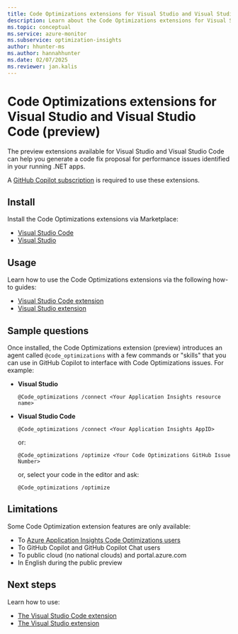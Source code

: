 ```yaml
---
title: Code Optimizations extensions for Visual Studio and Visual Studio Code (preview)
description: Learn about the Code Optimizations extensions for Visual Studio and Visual Studio Code.
ms.topic: conceptual
ms.service: azure-monitor
ms.subservice: optimization-insights
author: hhunter-ms
ms.author: hannahhunter
ms.date: 02/07/2025
ms.reviewer: jan.kalis
---
```


# Code Optimizations extensions for Visual Studio and Visual Studio Code (preview)

The preview extensions available for Visual Studio and Visual Studio Code can help you generate a code fix proposal for performance issues identified in your running .NET apps. 

A [GitHub Copilot subscription](https://docs.github.com/en/copilot/about-github-copilot/subscription-plans-for-github-copilot) is required to use these extensions.

## Install

Install the Code Optimizations extensions via Marketplace:

* [Visual Studio Code](https://aka.ms/CodeOptimizations/VSCode/Marketplace)
* [Visual Studio](https://aka.ms/CodeOptimizations/VS/Marketplace)

## Usage

Learn how to use the Code Optimizations extensions via the following how-to guides:

* [Visual Studio Code extension](code-optimizations-vscode-extension.md)
* [Visual Studio extension](code-optimizations-vs-extension.md)

## Sample questions

Once installed, the Code Optimizations extension (preview) introduces an agent called `@code_optimizations` with a few commands or "skills" that you can use in GitHub Copilot to interface with Code Optimizations issues. For example:

* **Visual Studio**

    ```
    @Code_optimizations /connect <Your Application Insights resource name>
    ```
 
* **Visual Studio Code**

    ```
    @Code_optimizations /connect <Your Application Insights AppID>
    ```

    or:
    
    ```
    @Code_optimizations /optimize <Your Code Optimizations GitHub Issue Number>
    ```

    or, select your code in the editor and ask:
    
    ```
    @Code_optimizations /optimize
    ```

## Limitations

Some Code Optimization extension features are only available:

* To [Azure Application Insights Code Optimizations users](code-optimizations-profiler-overview.md)
* To GitHub Copilot and GitHub Copilot Chat users
* To public cloud (no national clouds) and portal.azure.com
* In English during the public preview

## Next steps

Learn how to use:

* [The Visual Studio Code extension](code-optimizations-vscode-extension.md)
* [The Visual Studio extension](code-optimizations-vs-extension.md)
